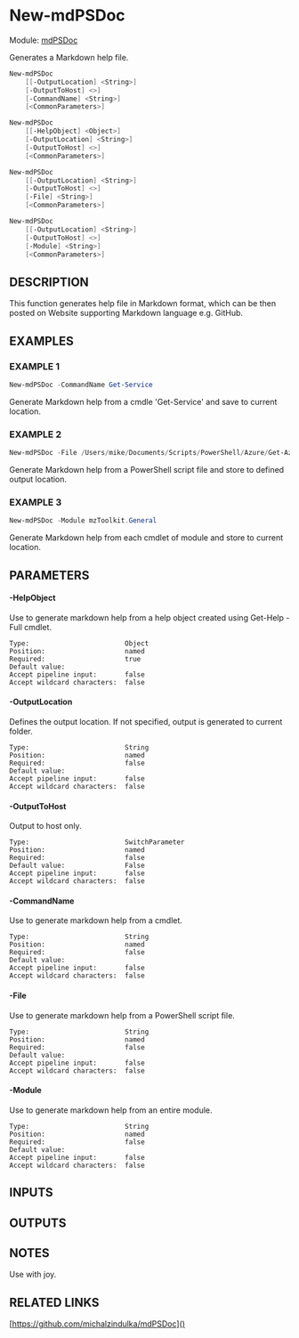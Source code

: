 # New-mdPSDoc
Module: [mdPSDoc]()


Generates a Markdown help file.


```powershell
New-mdPSDoc
	[[-OutputLocation] <String>]
	[-OutputToHost] <>]
	[-CommandName] <String>]
	[<CommonParameters>]
```


```powershell
New-mdPSDoc
	[[-HelpObject] <Object>]
	[-OutputLocation] <String>]
	[-OutputToHost] <>]
	[<CommonParameters>]
```


```powershell
New-mdPSDoc
	[[-OutputLocation] <String>]
	[-OutputToHost] <>]
	[-File] <String>]
	[<CommonParameters>]
```


```powershell
New-mdPSDoc
	[[-OutputLocation] <String>]
	[-OutputToHost] <>]
	[-Module] <String>]
	[<CommonParameters>]
```




## DESCRIPTION
This function generates help file in Markdown format, which can be then posted on Website supporting Markdown language e.g. GitHub.


## EXAMPLES
###  EXAMPLE 1
```powershell
New-mdPSDoc -CommandName Get-Service
```
Generate Markdown help from a cmdle 'Get-Service' and save to current location.


###  EXAMPLE 2
```powershell
New-mdPSDoc -File /Users/mike/Documents/Scripts/PowerShell/Azure/Get-AzVmNetwork/Get-AzVmNetwork.ps1 -OutputLocation /Users/mike/Documents/Scripts/HelpFiles/
```
Generate Markdown help from a PowerShell script file and store to defined output location.


###  EXAMPLE 3
```powershell
New-mdPSDoc -Module mzToolkit.General
```
Generate Markdown help from each cmdlet of module and store to current location.




## PARAMETERS
#### -HelpObject
Use to generate markdown help from a help object created using Get-Help -Full cmdlet.
```
Type:                        Object
Position:                    named
Required:                    true
Default value:
Accept pipeline input:       false
Accept wildcard characters:  false
```


#### -OutputLocation
Defines the output location. If not specified, output is generated to current folder.
```
Type:                        String
Position:                    named
Required:                    false
Default value:
Accept pipeline input:       false
Accept wildcard characters:  false
```


#### -OutputToHost
Output to host only.
```
Type:                        SwitchParameter
Position:                    named
Required:                    false
Default value:               False
Accept pipeline input:       false
Accept wildcard characters:  false
```


#### -CommandName
Use to generate markdown help from a cmdlet.
```
Type:                        String
Position:                    named
Required:                    false
Default value:
Accept pipeline input:       false
Accept wildcard characters:  false
```


#### -File
Use to generate markdown help from a PowerShell script file.
```
Type:                        String
Position:                    named
Required:                    false
Default value:
Accept pipeline input:       false
Accept wildcard characters:  false
```


#### -Module
Use to generate markdown help from an entire module.
```
Type:                        String
Position:                    named
Required:                    false
Default value:
Accept pipeline input:       false
Accept wildcard characters:  false
```




## INPUTS



## OUTPUTS



## NOTES
Use with joy.


## RELATED LINKS
[https://github.com/michalzindulka/mdPSDoc]()
